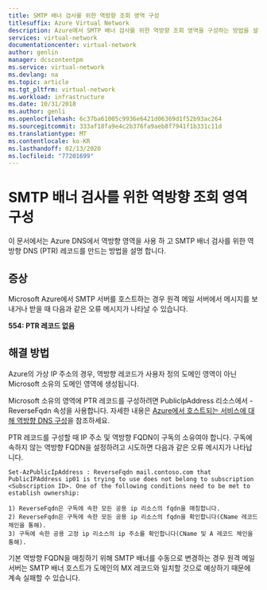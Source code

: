 ```yaml
---
title: SMTP 배너 검사를 위한 역방향 조회 영역 구성
titlesuffix: Azure Virtual Network
description: Azure에서 SMTP 배너 검사를 위한 역방향 조회 영역을 구성하는 방법을 설명합니다.
services: virtual-network
documentationcenter: virtual-network
author: genlin
manager: dcscontentpm
ms.service: virtual-network
ms.devlang: na
ms.topic: article
ms.tgt_pltfrm: virtual-network
ms.workload: infrastructure
ms.date: 10/31/2018
ms.author: genli
ms.openlocfilehash: 6c37ba61005c9936e6421d06369d1f52b93ac264
ms.sourcegitcommit: 333af18fa9e4c2b376fa9aeb8f7941f1b331c11d
ms.translationtype: MT
ms.contentlocale: ko-KR
ms.lasthandoff: 02/13/2020
ms.locfileid: "77201699"
---
```

# <a name="configure-reverse-lookup-zones-for-an-smtp-banner-check"></a>SMTP 배너 검사를 위한 역방향 조회 영역 구성

이 문서에서는 Azure DNS에서 역방향 영역을 사용 하 고 SMTP 배너 검사를 위한 역방향 DNS (PTR) 레코드를 만드는 방법을 설명 합니다.

## <a name="symptom"></a>증상

Microsoft Azure에서 SMTP 서버를 호스트하는 경우 원격 메일 서버에서 메시지를 보내거나 받을 때 다음과 같은 오류 메시지가 나타날 수 있습니다.

**554: PTR 레코드 없음**

## <a name="solution"></a>해결 방법

Azure의 가상 IP 주소의 경우, 역방향 레코드가 사용자 정의 도메인 영역이 아닌 Microsoft 소유의 도메인 영역에 생성됩니다.

Microsoft 소유의 영역에 PTR 레코드를 구성하려면 PublicIpAddress 리소스에서 -ReverseFqdn 속성을 사용합니다. 자세한 내용은 [Azure에서 호스트되는 서비스에 대해 역방향 DNS 구성](../dns/dns-reverse-dns-for-azure-services.md)을 참조하세요.

PTR 레코드를 구성할 때 IP 주소 및 역방향 FQDN이 구독의 소유여야 합니다. 구독에 속하지 않는 역방향 FQDN을 설정하려고 시도하면 다음과 같은 오류 메시지가 나타납니다.

    Set-AzPublicIpAddress : ReverseFqdn mail.contoso.com that PublicIPAddress ip01 is trying to use does not belong to subscription <Subscription ID>. One of the following conditions need to be met to establish ownership:
                        
    1) ReverseFqdn은 구독에 속한 모든 공용 ip 리소스의 fqdn을 매칭합니다.
    2) ReverseFqdn은 구독에 속한 모든 공용 ip 리소스의 fqdn을 확인합니다(CName 레코드 체인을 통해).
    3) 구독에 속한 공용 고정 ip 리소스의 ip 주소를 확인합니다(CName 및 A 레코드 체인을 통해).

기본 역방향 FQDN을 매칭하기 위해 SMTP 배너를 수동으로 변경하는 경우 원격 메일 서버는 SMTP 배너 호스트가 도메인의 MX 레코드와 일치할 것으로 예상하기 때문에 계속 실패할 수 있습니다.
